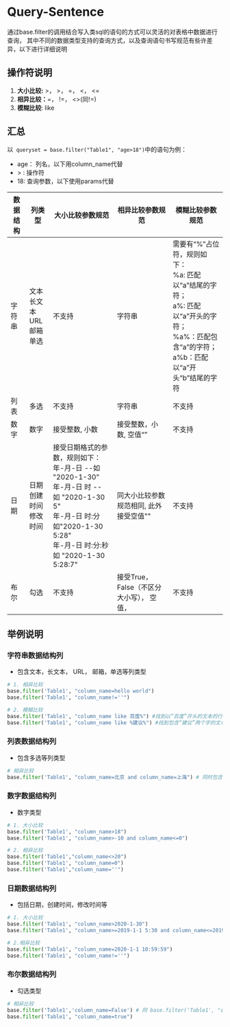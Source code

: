 # Query-Sentence

通过base.filter的调用结合写入类sql的语句的方式可以灵活的对表格中数据进行查询， 其中不同的数据类型支持的查询方式，以及查询语句书写规范有些许差异，以下进行详细说明

## 操作符说明

1. **大小比较:** >， >， =， <， <=
2. **相异比较：**=， !=， <>(同!=)
3. **模糊比较**: like

## 汇总

以` queryset = base.filter("Table1", "age>18")`中的语句为例：

* age： 列名，以下用column_name代替
* \> : 操作符
* 18: 查询参数，以下使用params代替



| 数据结构 | 列类型                                        | 大小比较参数规范                                             | 相异比较参数规范                         | 模糊比较参数规范                                             |
| -------- | --------------------------------------------- | ------------------------------------------------------------ | ---------------------------------------- | ------------------------------------------------------------ |
| 字符串   | 文本<br />长文本<br />URL<br />邮箱<br />单选 | 不支持                                                       | 字符串                                   | 需要有“%”占位符，规则如下：<br /> %a: 匹配以“a”结尾的字符；<br />a%: 匹配以“a”开头的字符；<br />%a%：匹配包含“a”的字符；<br />a%b：匹配以“a”开头“b”结尾的字符 |
| 列表     | 多选                                          | 不支持                                                       | 字符串                                   | 不支持                                                       |
| 数字     | 数字                                          | 接受整数, 小数                                               | 接受整数，小数,  空值“”                  | 不支持                                                       |
| 日期     | 日期<br />创建时间<br />修改时间              | 接受日期格式的参数，规则如下：<br />年-月-日 --如 "2020-1-30"<br />年-月-日 时 -- 如 "2020-1-30 5"<br />年-月-日 时:分如"2020-1-30 5:28"<br />年-月-日 时:分:秒如 "2020-1-30 5:28:7" | 同大小比较参数规范相同, 此外接受空值""   | 不支持                                                       |
| 布尔     | 勾选                                          | 不支持                                                       | 接受True，False（不区分大小写）， 空值， | 不支持                                                       |

## 举例说明

### 字符串数据结构列

* 包含文本，长文本， URL， 邮箱，单选等列类型

```python
# 1. 相异比较
base.filter('Table1', "column_name=hello world")
base.filter('Table1', "column_name!=''")

# 2. 模糊比较
base.filter('Table1', "column_name like 百度%") #找到以“百度”开头的文本的行
base.filter('Table1', "column_name like %建议%") #找到包含“建议”两个字的文本的行
```

### 列表数据结构列

* 包含多选等列类型

~~~python
# 相异比较
base.filter('Table1', "column_name=北京 and column_name=上海") # 同时包含“北京”和“上海”的行， and可以替换成or
~~~

### 数字数据结构列

* 数字类型

~~~python
# 1. 大小比较
base.filter('Table1', "column_name>18")
base.filter('Table1', "column_name>-10 and column_name<=0")

# 2. 相异比较
base.filter('Table1',"column_name<>20")
base.filter('Table1', "column_name=0")
base.filter('Table1',"column_name=''")
~~~

### 日期数据结构列

* 包括日期，创建时间，修改时间等

~~~python
# 1. 大小比较
base.filter('Table1', "column_name>2020-1-30")
base.filter('Table1', "column_name>=2019-1-1 5:30 and column_name<=2019-5-1 6")

# 2.相异比较
base.filter('Table1', "column_name=2020-1-1 10:59:59")
base.filter('Table1', "column_name!=''")
~~~

### 布尔数据结构列

* 勾选类型

~~~python
# 相异比较
base.filter('Table1','column_name=False') # 同 base.filter('Table1', "column_name=''")
base.filter('Table1', "column_name=true")
~~~





